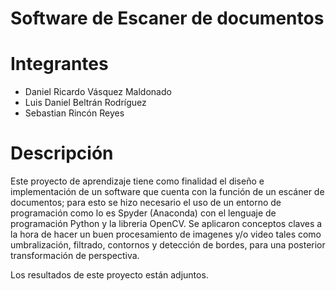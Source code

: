 # Software de Escaner de documentos

# Integrantes

- Daniel Ricardo Vásquez Maldonado
- Luis Daniel Beltrán Rodríguez
- Sebastian Rincón Reyes

# Descripción
Este proyecto de aprendizaje tiene como finalidad el diseño e implementación de un software que cuenta con la función de un escáner de documentos; para esto se hizo necesario el uso de un entorno de programación como lo es Spyder (Anaconda) con el lenguaje de programación Python y la libreria OpenCV. Se aplicaron conceptos claves a la hora de hacer un buen procesamiento de imagenes y/o video tales como umbralización, filtrado, contornos y detección de bordes, para una posterior transformación de perspectiva.

Los resultados de este proyecto están adjuntos.
